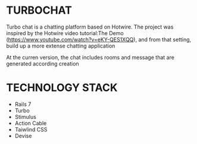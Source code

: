 # TURBOCHAT

Turbo chat is a chatting platform based on Hotwire. The project was inspired by the Hotwire video tutorial:The Demo (https://www.youtube.com/watch?v=eKY-QES1XQQ), and from that setting, build up a more extense chatting application

At the curren version, the chat includes rooms and message that are generated according creation

# TECHNOLOGY STACK

- Rails 7
- Turbo
- Stimulus
- Action Cable
- Taiwlind CSS
- Devise

